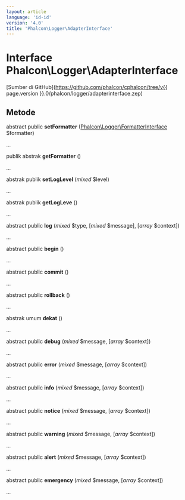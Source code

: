 ```yaml
---
layout: article
language: 'id-id'
version: '4.0'
title: 'Phalcon\Logger\AdapterInterface'
---
```

# Interface **Phalcon\Logger\AdapterInterface**

[Sumber di GitHub](https://github.com/phalcon/cphalcon/tree/v{{ page.version }}.0/phalcon/logger/adapterinterface.zep)

## Metode

abstract public **setFormatter** ([Phalcon\Logger\FormatterInterface](Phalcon_Logger_FormatterInterface) $formatter)

...

publik abstrak **getFormatter** ()

...

abstrak publik **setLogLevel** (*mixed* $level)

...

abstrak publik **getLogLeve** ()

...

abstract public **log** (*mixed* $type, [*mixed* $message], [*array* $context])

...

abstract public **begin** ()

...

abstract public **commit** ()

...

abstract public **rollback** ()

...

abstrak umum **dekat** ()

...

abstract public **debug** (*mixed* $message, [*array* $context])

...

abstract public **error** (*mixed* $message, [*array* $context])

...

abstract public **info** (*mixed* $message, [*array* $context])

...

abstract public **notice** (*mixed* $message, [*array* $context])

...

abstract public **warning** (*mixed* $message, [*array* $context])

...

abstract public **alert** (*mixed* $message, [*array* $context])

...

abstract public **emergency** (*mixed* $message, [*array* $context])

...